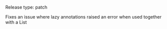 Release type: patch

Fixes an issue where lazy annotations raised an error when used together with a List

